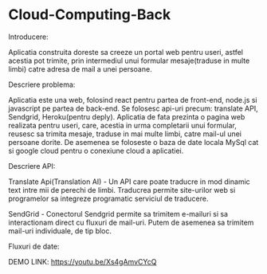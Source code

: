 # Cloud-Computing-Back

Introducere:

Aplicatia construita doreste sa creeze un portal web pentru useri, astfel acestia pot trimite, prin intermediul unui formular mesaje(traduse in multe limbi) catre adresa de mail a unei persoane. 

Descriere problema:

Aplicatia este una web, folosind react pentru partea de front-end, node.js si javascript pe partea de back-end. Se folosesc api-uri precum: translate API, Sendgrid, Heroku(pentru deply). Aplicatia de fata prezinta o pagina web realizata pentru useri, care, acestia in urma completarii unui formular, reusesc sa trimita mesaje, traduse in mai multe limbi, catre mail-ul unei persoane dorite. De asemenea se foloseste o baza de date locala MySql cat si google cloud pentru o conexiune cloud a aplicatiei.

Descriere API:

Translate Api(Translation AI) - Un API care poate traducre in mod dinamic text intre mii de perechi de limbi. Traducrea permite site-urilor web si programelor sa integreze programatic serviciul de traducere.

SendGrid - Conectorul Sendgrid permite sa trimitem e-mailuri si sa interactionam direct cu fluxuri de mail-uri. Putem de asemenea sa trimitem mail-uri individuale, de tip bloc.

Fluxuri de date:

DEMO LINK: https://youtu.be/Xs4gAmvCYcQ
